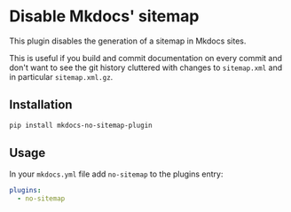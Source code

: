 # Disable Mkdocs' sitemap

This plugin disables the generation of a sitemap in Mkdocs sites.

This is useful if you build and commit documentation on every commit and don't want to
see the git history cluttered with changes to `sitemap.xml` and in particular `sitemap.xml.gz`.

## Installation

```bash
pip install mkdocs-no-sitemap-plugin
```

## Usage

In your `mkdocs.yml` file add `no-sitemap` to the plugins entry:

```yaml
plugins:
  - no-sitemap
```